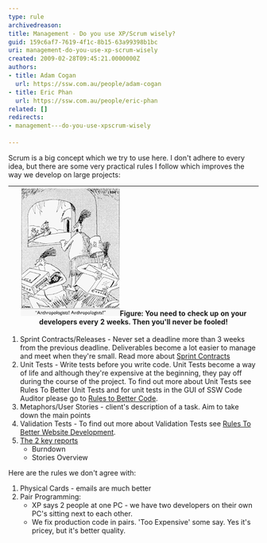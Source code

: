 ```yaml
---
type: rule
archivedreason: 
title: Management - Do you use XP/Scrum wisely?
guid: 159c6af7-7619-4f1c-8b15-63a99398b1bc
uri: management-do-you-use-xp-scrum-wisely
created: 2009-02-28T09:45:21.0000000Z
authors:
- title: Adam Cogan
  url: https://ssw.com.au/people/adam-cogan
- title: Eric Phan
  url: https://ssw.com.au/people/eric-phan
related: []
redirects:
- management---do-you-use-xpscrum-wisely

---
```


Scrum is a big concept which we try to use here. I don't adhere to every idea, but there are some very practical rules I follow which improves the way we develop on large projects:  

<!--endintro-->


| ![Figure: You need to check up on your developers every 2 weeks. Then you'll never be fooled!](ab9491_Anthrax.gif)**Figure: You need to check up on your developers every 2 weeks. Then you'll never be fooled!**  |
| --- |


1. Sprint Contracts/Releases - Never set a deadline more than 3 weeks from the previous deadline. Deliverables become a lot easier to manage and meet when they're small. Read more about [Sprint Contracts](/do-you-create-a-sprint-forecast-aka-the-functionality-that-will-be-developed-during-the-sprint)
2. Unit Tests - Write tests before you write code. Unit Tests become a way of life and although they're expensive at the beginning, they pay off during the course of the project. To find out more about Unit Tests see Rules To Better Unit Tests and for unit tests in the GUI of SSW Code Auditor please go to [Rules to Better Code](http://www.ssw.com.au/ssw/Standards/Rules/RulesToBetterRegularExpressions.aspx#testregex).
3. Metaphors/User Stories - client's description of a task. Aim to take down the main points
4. Validation Tests - To find out more about Validation Tests see [Rules To Better Website Development](http://www.ssw.com.au/ssw/Standards/Rules/RulesToBetterWebsitesDevelopment.aspx#ValidateSetup).
5. [The 2 key reports](/reports-do-you-schedule-the-burndown-and-stories-overview-reports-to-be-emailed-to-the-team-every-day)
    * Burndown
    * Stories Overview


Here are the rules we don't agree with:

1. Physical Cards - emails are much better
2. Pair Programming:
    * XP says 2 people at one PC - we have two developers on their own PC's sitting next to each other.
    * We fix production code in pairs. 'Too Expensive' some say. Yes it's pricey, but it's better quality.
